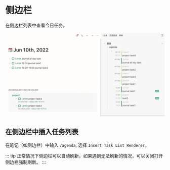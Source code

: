 # 侧边栏

在侧边栏列表中查看今日任务。

![sidebar](../../../screenshots/sidebar.png)

## 在侧边栏中插入任务列表
在笔记（如侧边栏）中输入 `/agenda`, 选择 `Insert Task List Renderer`。

::: tip
正常情况下侧边栏可以自动刷新，如果遇到无法刷新的情况，可以关闭打开侧边栏强制刷新。
:::